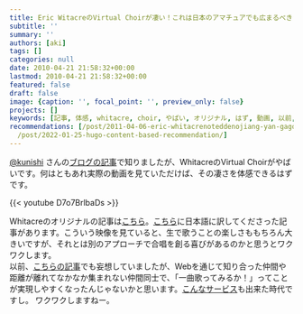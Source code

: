 ```yaml
---
title: Eric WitacreのVirtual Choirが凄い！これは日本のアマチュアでも広まるべき
subtitle: ''
summary: ''
authors: [aki]
tags: []
categories: null
date: 2010-04-21 21:58:32+00:00
lastmod: 2010-04-21 21:58:32+00:00
featured: false
draft: false
image: {caption: '', focal_point: '', preview_only: false}
projects: []
keywords: [記事, 体感, whitacre, choir, やばい, オリジナル, はず, 動画, 以前, 実際]
recommendations: [/post/2011-04-06-eric-whitacrenoteddenojiang-yan-gagong-kai/, /post/2011-04-09-koredejun-mouitekaninareru-shui-demouiteka-hazimemasita-number-darewite/,
  /post/2022-01-25-hugo-content-based-recommendation/]
---
```

[@kunishi](http://twitter.com/kunishi) さんの[ブログの記事](http://blog.chorusroom.org/2010/04/virtual-choir2.html)で知りましたが、WhitacreのVirtual Choirがやばいです。何はともあれ実際の動画を見ていただけば、その凄さを体感できるはずです。

{{< youtube D7o7BrlbaDs >}}

Whitacreのオリジナルの記事は[こちら](http://ericwhitacre.wordpress.com/2010/03/23/the-virtual-choir-how-we-did-it/)。[こちら](http://longtailworld.blogspot.com/2010/03/web-eric-whitacres-virtual-choir-lux.html)に日本語に訳してくださった記事があります。こういう映像を見ていると、生で歌うことの楽しさももちろん大きいですが、それとは別のアプローチで合唱を創る喜びがあるのかと思うとワクワクします。  
以前、[こちらの記事](https://chezo.uno/post/2009-12-17-li-gu-qu-min-he-chang-tuan-no-tunoshi-xian-fang-fa-wang-xiang-number-tlros-wotong-zitesi-tutakoto/)でも妄想していましたが、Webを通じて知り合った仲間や距離が離れてなかなか集まれない仲間同士で、「一曲歌ってみるか！」ってことが実現しやすくなったんじゃないかと思います。[こんなサービス](http://www.mytracks.jp/)も出来た時代ですし。
ワクワクしますねー。
